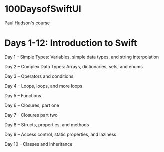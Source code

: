 # 100DaysofSwiftUI
Paul Hudson's course

# Days 1-12: Introduction to Swift

Day 1 – Simple Types: Variables, simple data types, and string interpolation

Day 2 – Complex Data Types: Arrays, dictionaries, sets, and enums

Day 3 – Operators and conditions

Day 4 – Loops, loops, and more loops

Day 5 – Functions

Day 6 – Closures, part one

Day 7 – Closures part two

Day 8 – Structs, properties, and methods

Day 9 – Access control, static properties, and laziness

Day 10 – Classes and inheritance
